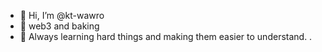 - 👋 Hi, I’m @kt-wawro
- 👀 web3 and baking
- 🌱 Always learning hard things and making them easier to understand. 
.

<!---
kt-wawro/kt-wawro is a ✨ special ✨ repository because its `README.md` (this file) appears on your GitHub profile.
You can click the Preview link to take a look at your changes.
--->
